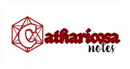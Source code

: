 <p align="center"><a href="http://catharicosa.com" target="_blank"><img src="/public/images/hero-logo.png" width="400"></a></p>
